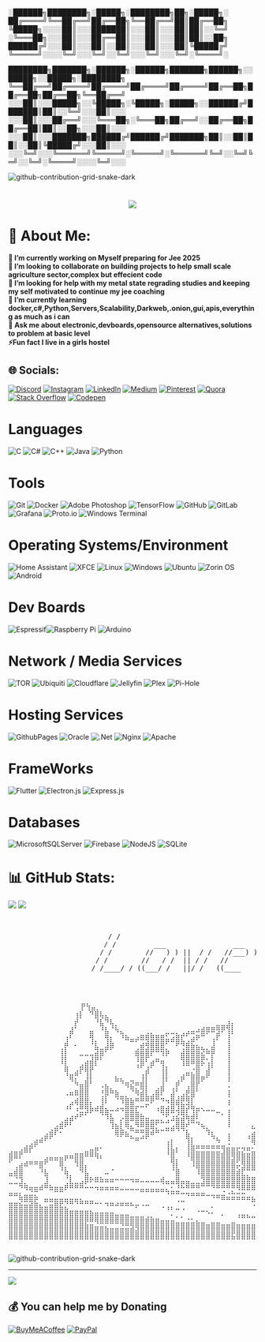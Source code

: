
░██████╗████████╗░█████╗░████████╗██╗░█████╗░
██╔════╝╚══██╔══╝██╔══██╗╚══██╔══╝██║██╔══██╗
╚█████╗░░░░██║░░░███████║░░░██║░░░██║██║░░╚═╝
░╚═══██╗░░░██║░░░██╔══██║░░░██║░░░██║██║░░██╗
██████╔╝░░░██║░░░██║░░██║░░░██║░░░██║╚█████╔╝
╚═════╝░░░░╚═╝░░░╚═╝░░╚═╝░░░╚═╝░░░╚═╝░╚════╝░

████████╗███████╗░██████╗░██████╗███████╗██████╗░░█████╗░░█████╗░████████╗
╚══██╔══╝██╔════╝██╔════╝██╔════╝██╔════╝██╔══██╗██╔══██╗██╔══██╗╚══██╔══╝
░░░██║░░░█████╗░░╚█████╗░╚█████╗░█████╗░░██████╔╝███████║██║░░╚═╝░░░██║░░░
░░░██║░░░██╔══╝░░░╚═══██╗░╚═══██╗██╔══╝░░██╔══██╗██╔══██║██║░░██╗░░░██║░░░
░░░██║░░░███████╗██████╔╝██████╔╝███████╗██║░░██║██║░░██║╚█████╔╝░░░██║░░░
░░░╚═╝░░░╚══════╝╚═════╝░╚═════╝░╚══════╝╚═╝░░╚═╝╚═╝░░╚═╝░╚════╝░░░░╚═╝░░░

![github-contribution-grid-snake-dark](https://github.com/StaticTesseract07/StaticTesseract07/assets/122696470/41aff6b0-bc71-45f3-8478-ff6a55043f60)
<h1 align="center">
    <img src="https://readme-typing-svg.herokuapp.com/?font=Righteous&size=35&center=true&vCenter=true&width=500&height=70&duration=4000&lines=Hi+There!+👋;+I'm+Mihir+Parmar!;" />
</h1>

# 💫 About Me:
**🔭 I’m currently working on Myself preparing for Jee 2025<br>👯 I’m looking to collaborate on building projects to help small scale agriculture sector,complex but effecient code<br>🤝 I’m looking for help with my metal state regrading studies and keeping my self motivated to continue my jee coaching<br>🌱 I’m currently learning docker,c#,Python,Servers,Scalability,Darkweb,.onion,gui,apis,everything as much as i can<br>💬 Ask me about electronic,devboards,opensource alternatives,solutions to problem at basic level<br>⚡Fun fact I live in a girls hostel**


## 🌐 Socials:
[![Discord](https://img.shields.io/badge/Discord-%237289DA.svg?logo=discord&logoColor=white)](https://discord.com/invite/9VBDTG3k) [![Instagram](https://img.shields.io/badge/Instagram-%23E4405F.svg?logo=Instagram&logoColor=white)](https://instagram.com/static_tesseract_07) [![LinkedIn](https://img.shields.io/badge/LinkedIn-%230077B5.svg?logo=linkedin&logoColor=white)](https://linkedin.com/in/www.linkedin.com/in/mihir-parmar-3909b2274) [![Medium](https://img.shields.io/badge/Medium-12100E?logo=medium&logoColor=white)](https://medium.com/@Mihir.Parmarofficial) [![Pinterest](https://img.shields.io/badge/Pinterest-%23E60023.svg?logo=Pinterest&logoColor=white)](https://pinterest.com/mihirparmarofficial) [![Quora](https://img.shields.io/badge/Quora-%23B92B27.svg?logo=Quora&logoColor=white)](https://quora.com/profile/Mihir-Parmar-227) [![Stack Overflow](https://img.shields.io/badge/-Stackoverflow-FE7A16?logo=stack-overflow&logoColor=white)](https://stackoverflow.com/users/24640309/mihir-parmar?tab=profile) [![Codepen](https://img.shields.io/badge/Codepen-000000?style=for-the-badge&logo=codepen&logoColor=white)](https://codepen.io/StaticTesseract07) 

# Languages
![C](https://img.shields.io/badge/c-%2300599C.svg?style=for-the-badge&logo=c&logoColor=white) ![C#](https://img.shields.io/badge/c%23-%23239120.svg?style=for-the-badge&logo=csharp&logoColor=white) ![C++](https://img.shields.io/badge/c++-%2300599C.svg?style=for-the-badge&logo=c%2B%2B&logoColor=white) ![Java](https://img.shields.io/badge/java-%23ED8B00.svg?style=for-the-badge&logo=openjdk&logoColor=white) ![Python](https://img.shields.io/badge/python-3670A0?style=for-the-badge&logo=python&logoColor=ffdd54) 
# Tools
![Git](https://img.shields.io/badge/git-%23F05033.svg?style=for-the-badge&logo=git&logoColor=white) ![Docker](https://img.shields.io/badge/docker-%230db7ed.svg?style=for-the-badge&logo=docker&logoColor=white)  ![Adobe Photoshop](https://img.shields.io/badge/adobe%20photoshop-%2331A8FF.svg?style=for-the-badge&logo=adobe%20photoshop&logoColor=white) ![TensorFlow](https://img.shields.io/badge/TensorFlow-%23FF6F00.svg?style=for-the-badge&logo=TensorFlow&logoColor=white) ![GitHub](https://img.shields.io/badge/github-%23121011.svg?style=for-the-badge&logo=github&logoColor=white) ![GitLab](https://img.shields.io/badge/gitlab-%23181717.svg?style=for-the-badge&logo=gitlab&logoColor=white)   ![Grafana](https://img.shields.io/badge/grafana-%23F46800.svg?style=for-the-badge&logo=grafana&logoColor=white) ![Proto.io](https://img.shields.io/badge/Proto.io-161637?style=for-the-badge&logo=proto.io&logoColor=00e5ff)  ![Windows Terminal](https://img.shields.io/badge/Windows%20Terminal-%234D4D4D.svg?style=for-the-badge&logo=windows-terminal&logoColor=white)
# Operating Systems/Environment
![Home Assistant](https://img.shields.io/badge/home%20assistant-%2341BDF5.svg?style=for-the-badge&logo=home-assistant&logoColor=white)  ![XFCE](https://img.shields.io/badge/XFCE-%232284F2.svg?style=for-the-badge&logo=xfce&logoColor=white) ![Linux](https://img.shields.io/badge/linux-%23FCC624.svg?style=for-the-badge&logo=linux&logoColor=black) ![Windows](https://img.shields.io/badge/windows-%230078D6.svg?style=for-the-badge&logo=windows&logoColor=white) ![Ubuntu](https://img.shields.io/badge/ubuntu-%23E95420.svg?style=for-the-badge&logo=ubuntu&logoColor=white) ![Zorin OS](https://img.shields.io/badge/Zorin%20OS-%230CC1F3.svg?style=for-the-badge&logo=zorin&logoColor=white) ![Android](https://img.shields.io/badge/android-%233DDC84.svg?style=for-the-badge&logo=android&logoColor=white)
# Dev Boards
![Espressif](https://img.shields.io/badge/espressif-E7352C.svg?style=for-the-badge&logo=espressif&logoColor=white)![Raspberry Pi](https://img.shields.io/badge/-RaspberryPi-C51A4A?style=for-the-badge&logo=Raspberry-Pi) ![Arduino](https://img.shields.io/badge/-Arduino-00979D?style=for-the-badge&logo=Arduino&logoColor=white) 
# Network / Media Services 
![TOR](https://img.shields.io/badge/tor-%237E4798.svg?style=for-the-badge&logo=tor-project&logoColor=white) ![Ubiquiti](https://img.shields.io/badge/ubiquiti-%230559C9.svg?style=for-the-badge&logo=ubiquiti&logoColor=white) ![Cloudflare](https://img.shields.io/badge/Cloudflare-F38020?style=for-the-badge&logo=Cloudflare&logoColor=white) ![Jellyfin](https://img.shields.io/badge/jellyfin-%23000B25.svg?style=for-the-badge&logo=Jellyfin&logoColor=00A4DC) ![Plex](https://img.shields.io/badge/plex-%23E5A00D.svg?style=for-the-badge&logo=plex&logoColor=white) ![Pi-Hole](https://img.shields.io/badge/pihole-%2396060C.svg?style=for-the-badge&logo=pi-hole&logoColor=white)
# Hosting Services
![GithubPages](https://img.shields.io/badge/github%20pages-121013?style=for-the-badge&logo=github&logoColor=white) ![Oracle](https://img.shields.io/badge/Oracle-F80000?style=for-the-badge&logo=oracle&logoColor=white) ![.Net](https://img.shields.io/badge/.NET-5C2D91?style=for-the-badge&logo=.net&logoColor=white)   ![Nginx](https://img.shields.io/badge/nginx-%23009639.svg?style=for-the-badge&logo=nginx&logoColor=white) ![Apache](https://img.shields.io/badge/apache-%23D42029.svg?style=for-the-badge&logo=apache&logoColor=white)
# FrameWorks
![Flutter](https://img.shields.io/badge/Flutter-%2302569B.svg?style=for-the-badge&logo=Flutter&logoColor=white) ![Electron.js](https://img.shields.io/badge/Electron-191970?style=for-the-badge&logo=Electron&logoColor=white) ![Express.js](https://img.shields.io/badge/express.js-%23404d59.svg?style=for-the-badge&logo=express&logoColor=%2361DAFB) 
# Databases
![MicrosoftSQLServer](https://img.shields.io/badge/Microsoft%20SQL%20Server-CC2927?style=for-the-badge&logo=microsoft%20sql%20server&logoColor=white)  ![Firebase](https://img.shields.io/badge/firebase-a08021?style=for-the-badge&logo=firebase&logoColor=ffcd34) ![NodeJS](https://img.shields.io/badge/node.js-6DA55F?style=for-the-badge&logo=node.js&logoColor=white)  ![SQLite](https://img.shields.io/badge/sqlite-%2307405e.svg?style=for-the-badge&logo=sqlite&logoColor=white)

# 📊 GitHub Stats:
![](https://github-readme-stats.vercel.app/api?username=statictesseract07&theme=vue-dark&hide_border=true&include_all_commits=true&count_private=true)
![](https://github-readme-streak-stats.herokuapp.com/?user=statictesseract07&theme=vue-dark&hide_border=true)<br/>


<pre>  
          
                        / /                                                                    
                       / /         ___                ___                    ___               
                      / /        //   ) ) ||  / /   //___) )    //   / /   //   ) )   //   / / 
                     / /        //   / /  || / /   //          ((___/ /   //   / /   //   / / 
                    / /____/ / ((___/ /   ||/ /   ((____           / / ((___/ /   ((___( (   
                                                                  / /
                                                                 / /
</pre>


<pre>  
    ⠀           ⠀⡟⢳⣤⡀⠀⠀⠀⠀⠀⠀⠀⠀⠀⠀⠀⠀⠀⠀⠀⠀⠀⠀⠀⠀⠀⠀⠀⠀⠀⠀⠀⠀⠀⠀⠀⠀⠀⠀⠀⠀⠀⠀⠀⠀⠀⠀⠀⠀⠀⠀⠀
⠀⠀⠀⠀⠀⠀⠀⠀⠀⠀⠀⠀⠀⢰⡇⠀⠙⣿⢧⣄⠀⠀⠀⠀⠀⠀⠀⠀⠀⠀⠀⠀⠀⠀⠀⠀⠀⠀⠀⠀⠀⠀⠀⠀⠀⠀⠀⠀⠀⠀⠀⠀⠀⠀⠀⠀⠀⠀⠀⠀⠀⠀⠀⠀⠀
⠀⠀⠀⠀⠀⠀⠀⠀⠀⠀⠀⠀⠀⡞⠀⠀⠀⠘⣧⠙⢧⡀⠀⠀⠀⠀⠀⠀⠀⠀⠀⠀⠀⠀⠀⠀⠀⠀⠀⠀⠀⣀⣀⣰⡄⠀⠀⠀⠀⠀⠀⠀⠀⠀⠀⠀⠀⠀⠀⠀⠀⠀⠀⠀⠀
⠀⠀⠀⠀⠀⠀⠀⠀⠀⠀⠀⠀⣼⠁⠀⠀⣤⠀⠘⣧⠈⠳⣄⠀⠀⠀⠀⢀⡀⠀⠀⣀⣀⡀⢀⣠⣤⠴⣾⡿⠿⣻⠟⢹⡇⠀⠀⠀⠀⠀⠀⠀⠀⠀⠀⠀⠀⠀⠀⠀⠀⠀⠀⠀⠀
⠀⠀⠀⠀⠀⠀⠀⠀⠀⠀⠀⢰⠃⠀⠀⠀⢻⡀⠀⢻⡆⠀⠘⠷⣤⡴⠿⢿⣿⣿⣿⣥⣴⣿⣏⢁⣴⠟⠉⠀⢠⠏⠀⢸⠀⠀⠀⠀⠀⠀⠀⠀⠀⠀⠀⠀⠀⠀⠀⠀⠀⠀⠀⠀⠀
⠀⠀⠀⠀⠀⠀⠀⠀⠀⠀⢀⡟⠀⠂⠀⠀⠈⣧⣀⣼⡿⠀⠀⠀⠀⢀⣾⣻⣿⣿⣿⡁⠀⠋⢙⣿⣷⣦⣄⡀⣼⠀⠀⢸⠀⠀⠀⠀⠀⠀⠀⠀⠀⠀⠀⠀⠀⠀⠀⠀⠀⠀⠀⠀⠀
⠀⠀⠀⠀⠀⠀⠀⠀⠀⠀⢸⡇⠀⠀⠤⠤⢤⣾⡿⠁⠀⠀⠀⠀⠀⢿⣿⣿⠏⠉⠹⠟⠀⠀⣾⣿⣿⣿⣮⠛⡟⠀⠀⢸⠀⠀⠀⠀⠀⠀⠀⠀⠀⠀⠀⠀⠀⠀⠀⠀⠀⠀⠀⠀⠀
⠀⠀⠀⠀⠀⠀⠀⠀⠀⠀⠸⡇⠀⠀⢀⣴⣾⡏⠁⠀⠀⠀⠀⠀⠀⢘⣿⠃⣴⠛⢶⠀⠀⠀⢹⣿⠿⣿⡯⢡⡇⠀⠀⢸⠀⠀⠀⠀⠀⠀⠀⠀⠀⠀⠀⠀⠀⠀⠀⠀⠀⠀⠀⠀⠀
⠀⠀⠀⠀⠀⠀⠀⠀⠀⠀⠀⢿⠀⣠⡟⢿⡟⠀⠀⠀⠀⠀⠀⠀⠀⠈⠁⣼⠁⠀⢸⡇⠀⠀⠀⣀⡐⣿⠀⣼⠁⠀⠀⢸⠀⠀⠀⠀⠀⠀⠀⠀⠀⠀⠀⠀⠀⠀⠀⠀⠀⠀⠀⠀⠀
⠀⠀⠀⠀⠀⠀⠀⠀⠀⠀⠀⠈⢿⡍⠀⣸⡇⠀⠀⠀⠀⣦⣄⠀⣀⠀⢸⡇⠀⠀⢸⡇⠀⢀⡾⠉⣿⣿⡶⠋⠀⠀⠀⢸⠀⠀⠀⠀⠀⠀⠀⠀⠀⠀⠀⠀⠀⠀⠀⠀⠀⠀⠀⠀⠀
⠀⠀⠀⠀⠀⠀⠀⠀⠀⠀⠀⠀⠀⠙⣶⣿⠁⠀⠠⣦⡀⠀⠈⠻⣮⡛⣿⡇⠀⢀⣼⠀⢀⡟⠀⢠⣿⡏⠀⠀⠀⠀⠀⠠⠀⠀⠀⠀⠀⠀⠀⠀⠀⠀⠀⠀⠀⠀⠀⠀⠀⠀⠀⠀⠀
⠀⠀⠀⠀⠀⠀⠀⠀⠀⠀⠀⠠⠶⠿⣿⣿⠀⠀⢘⡿⠛⣷⣀⡀⠈⠻⣾⣇⣠⣿⠏⠀⣼⢁⣠⣟⣿⠁⠀⠀⠀⠀⠀⢸⠀⠀⠀⠀⠀⠀⠀⠀⠀⠀⠀⠀⠀⠀⠀⠀⠀⠀⠀⠀⠀
⠀⠀⠀⠀⠀⠀⠀⠀⠀⠀⠀⠀⣠⢾⣿⣿⡄⠀⢸⠇⠀⠈⠹⣿⣷⠛⠛⣛⠟⠉⠙⠲⣿⣾⣟⣻⡇⠀⠀⠀⠀⠀⠀⢰⠀⠀⠀⠀⠀⠀⠀⠀⠀⠀⠀⠀⠀⠀⠀⠀⠀⠀⠀⠀⠀
⠀⠀⠀⠀⠀⠀⠀⠀⠀⠀⠀⠘⠃⠰⣛⣻⡷⠾⣿⣦⠤⠴⠲⣿⣿⣏⠉⠁⠀⠰⣿⣾⣿⢼⣿⡞⢻⡶⠢⠤⠤⣀⠀⢠⠀⠀⠀⠀⠀⠀⠀⠀⠀⠀⠀⠀⠀⠀⠀⠀⠀⠀⠀⠀⠀
⠀⠀⠀⠀⠀⠀⠀⠀⠀⠀⠀⣠⣴⠞⠋⠁⠀⠀⠈⠹⣧⠀⡠⣿⣿⣿⣷⣤⣀⣀⡈⢋⣰⣮⣽⢷⣾⠇⠀⠀⠀⠀⠁⢸⠀⠀⠀⠀⠀⠀⠀⢠⠀⣀⣰⣄⣤⣤⡄⠀⠀⠀⠀⠀⠀
⠀⠀⠀⠀⠀⠀⠀⠀⠀⣠⣾⠟⠃⠀⠀⠀⠀⠀⠀⠀⢹⣦⡇⢿⣄⠻⠿⣿⣿⡋⠉⣉⣠⣿⣿⠞⠉⠙⢦⡀⠀⠀⠀⠸⠀⠀⠀⠀⣄⡀⠀⡸⣿⣶⢿⣿⣿⣿⡇⠀⠀⠀⠀⠀⠀
⠀⠀⠀⠀⠀⠀⠀⣠⣾⠏⠂⠀⠀⠀⠀⠀⠀⠀⠀⠀⠀⢿⡿⣦⡉⠛⢛⣿⠾⠛⠉⠉⠉⠈⠈⣧⠀⠀⠀⠹⣆⠀⠀⢠⠀⠀⠀⢀⣴⡿⣾⣿⣿⣇⣴⣿⡅⠘⢿⣾⡿⠛⢳⡄⠀
⠀⠀⠀⠀⢀⣴⠾⠋⠁⠀⠀⠀⠀⠀⠀⠀⠀⠀⠀⠀⠀⠀⠀⠀⠉⠛⠉⠁⠀⠀⠀⢠⡆⠀⠀⢹⡇⠀⠀⠀⠈⠳⠀⢘⠀⠀⠀⠈⢿⡇⢹⣋⣩⣿⡿⢻⡏⠀⢸⣏⣠⠟⣸⠃⠀
⢀⣀⣠⣾⡟⠁⠀⠀⠀⠀⠀⠀⠀⠀⠀⣀⣤⡶⠂⠀⠀⠀⠀⠀⠀⠀⠀⠀⠀⠀⠀⢸⣧⡆⠀⢸⣿⣛⣛⣛⣛⣛⢻⣶⣶⣖⡲⠶⣂⠹⣦⣿⣿⣿⠋⢸⣇⣰⡟⠀⢀⣴⢇⣀⣀
⣿⠿⠏⠀⠀⠀⠀⣠⣤⣤⣤⡶⠶⣿⣿⠛⠛⠻⠆⠀⠀⠀⠀⠀⠀⠀⠀⠀⠀⠀⠀⠈⣿⡀⠀⠘⣿⣿⣿⣿⣿⣿⣿⣿⣻⣿⣿⣿⣿⣿⣿⣯⣿⣅⣴⣿⣿⣯⣠⣴⣿⣥⣤⣤⣤
⠁⢀⣴⠾⠛⠛⣿⠋⠀⠀⢿⡀⠀⠹⣿⡄⠀⠀⠀⠀⠀⠀⠀⠀⠀⠀⠀⠀⠀⠀⠀⠀⢹⡇⠀⠀⠸⣿⣿⣿⣿⣿⣿⣿⣿⡥⣻⣿⣿⣿⣿⡏⢿⣹⠿⠋⠉⠛⠿⣿⣿⣿⣿⣿⣿
⣤⣾⣿⠀⠀⠀⠘⣧⠀⠀⠈⢷⡀⠀⠙⣧⠀⠀⠀⠤⠈⠀⠀⠀⠀⠀⠀⠀⠀⠀⠀⠀⠈⣿⠀⠀⠀⠸⣿⣿⣿⣿⣿⣿⣿⣾⣏⡉⠉⠩⡿⠑⠋⢻⡎⠻⣶⣦⣄⠈⢻⣿⣿⣿⣿
⣀⣈⣹⡀⠀⠀⠀⣸⠀⠀⠀⢈⣇⣀⣠⡿⠗⠿⠷⠶⠶⠒⠒⠒⠲⠶⠤⠤⠤⠤⢾⣤⣤⣿⣤⣤⣀⣀⣹⣿⣿⣿⣿⣿⣿⣿⣿⣿⣿⣿⣿⠀⠀⠈⢿⡀⠹⣿⣿⣷⡂⠙⣿⣿⣿
⠀⠀⠙⠻⢶⣶⠾⠛⠷⣶⣶⠟⠛⠛⠛⠒⠒⠲⠶⠶⠶⠶⠤⠤⠤⠤⣤⣤⣤⣤⣤⣄⣂⣘⠓⠛⠛⠛⠉⠉⠙⠛⢛⠛⡛⠻⠿⠿⠿⣿⣿⣧⣀⣀⡈⢷⡄⠙⢿⣿⣷⣶⣽⣿⣿
⠛⠛⣧⣶⣶⣦⠀⣀⣀⣀⣀⣀⣀⣀⡀⠀⠀⠀⠀⠀⠀⠀⠀⠀⠀⠀⠀⠀⠀⠀⠀⠈⠉⠉⠉⠙⠛⠛⠛⠒⠲⠶⣶⣬⣭⣭⣭⣤⣄⣐⣒⠚⠻⠿⠭⠍⢽⣿⡟⠛⠻⠿⣿⣿⣿
⣶⣶⣮⣭⣽⣷⣄⣉⣭⣿⣟⡙⠛⠙⠛⠛⠛⠒⠂⠲⠶⠴⠶⠶⠦⡤⠠⠤⠀⠀⢀⢀⡀⠈⠉⠀⠀⠀⠀⠀⡀⠀⠀⠀⠀⠀⠀⠀⠩⠉⢉⠉⠙⠛⠛⠶⠶⠶⠶⣶⣦⣤⣀⣀⣀
⣿⣿⣿⣿⣿⣿⣿⣿⣿⣿⣿⣿⣶⣶⣶⣶⣦⣤⣤⣤⣤⣀⣀⣀⠀⠀⠀⠀⠀⠀⠀⠈⡁⠉⠈⠀⠀⠐⠒⠢⠄⠀⡀⠀⠀⢀⣀⡀⠀⠀⠀⠀⠀⠀⠀⠀⠀⠀⠀⠂⢠⠀⠈⠙⣻
⣿⣿⣿⣿⣿⣿⣿⣿⣿⣿⣿⣿⣿⣿⣿⡿⠿⢿⣿⣿⣿⣿⣿⣿⣿⣿⣿⣾⣷⣶⣤⣤⣤⣁⣁⣐⣂⣄⣀⠀⣀⣀⠀⠀⣀⠈⠉⠉⠉⠛⠛⠛⠛⠳⠒⠲⠤⠤⣤⣤⣌⣵⣶⣾⣿
⣿⣿⣿⣿⣿⣿⣿⣿⣿⣿⣿⣿⣿⣿⣿⣿⣿⣶⣶⣦⣤⣤⣬⣭⣽⣻⣿⣿⣿⣿⣿⣿⣿⣿⣿⣿⣿⣿⣿⣿⣿⣿⣿⣿⣿⣿⣿⣿⣿⣶⣶⣿⣿⣿⣷⣷⣶⣶⣤⣾⣿⣿⣿⣿⣿
⣿⣿⣿⣿⣿⣿⣿⣿⣿⣿⣿⣿⣿⣿⣿⣿⣿⣿⣿⣿⣿⣿⣿⣿⣿⣿⣿⣿⣿⣿⣿⣿⣿⣿⣿⣿⣿⣿⣿⣿⣿⣿⣿⣿⣯⣿⣿⣿⣿⠻⢿⣿⣿⣿⣿⣿⣿⣿⣿⣿⣿⣿⣿⣿⣿

</pre>

![github-contribution-grid-snake-dark](https://github.com/StaticTesseract07/StaticTesseract07/assets/122696470/41aff6b0-bc71-45f3-8478-ff6a55043f60)

---

[![](https://visitcount.itsvg.in/api?id=statictesseract07&icon=7&color=0)](https://visitcount.itsvg.in)

  ## 💰 You can help me by Donating
  [![BuyMeACoffee](https://img.shields.io/badge/Buy%20Me%20a%20Coffee-ffdd00?style=for-the-badge&logo=buy-me-a-coffee&logoColor=black)](https://buymeacoffee.com/statictesseract) [![PayPal](https://img.shields.io/badge/PayPal-00457C?style=for-the-badge&logo=paypal&logoColor=white)](https://paypal.me/@MihirParmar2307) 

  
